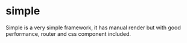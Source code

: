 # simple

Simple is a very simple framework, it has manual render but with good performance, router and css component included.
